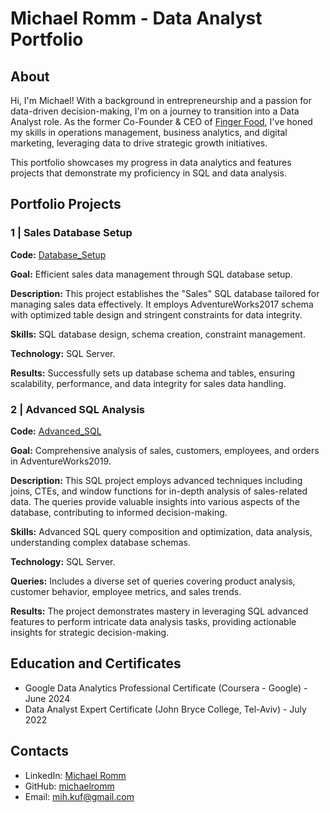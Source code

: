 # Michael Romm - Data Analyst Portfolio

## About

Hi, I'm Michael! With a background in entrepreneurship and a passion for data-driven decision-making, I'm on a journey to transition into a Data Analyst role. As the former Co-Founder & CEO of [Finger Food](https://finger-food.co.il), I've honed my skills in operations management, business analytics, and digital marketing, leveraging data to drive strategic growth initiatives.

This portfolio showcases my progress in data analytics and features projects that demonstrate my proficiency in SQL and data analysis.

## Portfolio Projects

### 1 | Sales Database Setup
**Code:** [Database_Setup](Database_Setup.sql)

**Goal:** Efficient sales data management through SQL database setup.

**Description:** This project establishes the "Sales" SQL database tailored for managing sales data effectively. It employs AdventureWorks2017 schema with optimized table design and stringent constraints for data integrity.

**Skills:** SQL database design, schema creation, constraint management.

**Technology:** SQL Server.

**Results:** Successfully sets up database schema and tables, ensuring scalability, performance, and data integrity for sales data handling.

### 2 | Advanced SQL Analysis
**Code:** [Advanced_SQL](Advanced_SQL.sql)

**Goal:** Comprehensive analysis of sales, customers, employees, and orders in AdventureWorks2019.

**Description:** This SQL project employs advanced techniques including joins, CTEs, and window functions for in-depth analysis of sales-related data. The queries provide valuable insights into various aspects of the database, contributing to informed decision-making.

**Skills:** Advanced SQL query composition and optimization, data analysis, understanding complex database schemas.

**Technology:** SQL Server.

**Queries:** Includes a diverse set of queries covering product analysis, customer behavior, employee metrics, and sales trends.

**Results:** The project demonstrates mastery in leveraging SQL advanced features to perform intricate data analysis tasks, providing actionable insights for strategic decision-making.

## Education and Certificates
- Google Data Analytics Professional Certificate (Coursera - Google) - June 2024
- Data Analyst Expert Certificate (John Bryce College, Tel-Aviv) - July 2022

## Contacts
- LinkedIn: [Michael Romm](https://www.linkedin.com/in/michael-romm/)
- GitHub: [michaelromm](https://github.com/michaelromm)
- Email: mih.kuf@gmail.com

